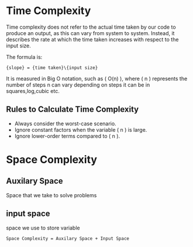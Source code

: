 # Time Complexity

Time complexity does not refer to the actual time taken by our code to produce an output, as this can vary from system to system. Instead, it describes the rate at which the time taken increases with respect to the input size.

The formula is:

`{slope} = {time taken}\{input size}`

It is measured in Big O notation, such as \( O(n) \), where \( n \) represents the number of steps n can vary depending on steps it can be in squares,log,cubic etc.

## Rules to Calculate Time Complexity

* Always consider the worst-case scenario.
* Ignore constant factors when the variable \( n \) is large.
* Ignore lower-order terms compared to \( n \).




# Space Complexity 

## Auxilary Space
Space that we take to solve problems 

## input space   
space we use to store variable  

`Space Complexity = Auxilary Space + Input Space`


  
